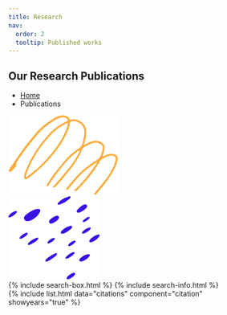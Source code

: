 ```yaml
---
title: Research
nav:
  order: 2
  tooltip: Published works
---
```


<section class="page_banner decoration_wrap">
  <div class="container">
    <h1 class="page_heading">Our Research Publications</h1>
    <ul class="breadcrumb_nav unordered_list_center">
      <li><a href="index.html">Home</a></li>
      <li>Publications</li>
    </ul>
  </div>
  <div class="deco_item deco_img_1" data-parallax='{"y" : -200, "smoothness": 6}'>
    <img src="/images/shapes/line_shape_1.png" alt="Line Shape Image">
  </div>
  <div class="deco_item deco_img_2" data-parallax='{"y" : 200, "smoothness": 6}'>
    <img src="/images/shapes/dot_shape_2.png" alt="Line Shape Image">
  </div>
</section>

<section class="blog_section section_space_md pt-0">
  <div class="container">
  {% include search-box.html %}
  {% include search-info.html %}
  </div>
</section>

<section class="blog_section pt-0">
  <div class="container">
    <div class="row">
      <div class="col col-md-8">
    {% include list.html data="citations" component="citation" showyears="true" %}
    </div>
    </div>
  </div>
</section>



